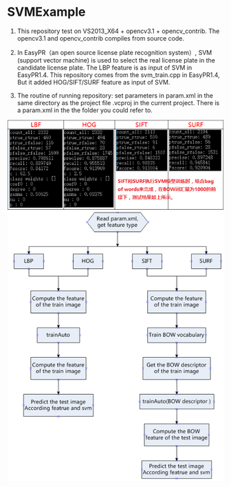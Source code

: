 # SVMExample
1. This repository test on VS2013_X64 + opencv3.1 + opencv_contrib. The opencv3.1 and opencv_contrib compiles from source code.

2. In EasyPR（an open source license plate recognition system）, SVM (support vector machine) is used to select the real license plate in the candidate license plate. The LBP feature is as input of SVM in EasyPR1.4. This repository comes from the svm_train.cpp in EasyPR1.4, But it added HOG/SIFT/SURF feature as input of SVM. 

3. The routine of running repository: set parameters in param.xml in the same directory as the project file .vcproj in the current project.  There is a param.xml in the the folder you could refer to.

![The interface of CaptchaProcess](https://github.com/livezingy/SVMExample/blob/master/svmFeature.png)
![The flow chart of SVMExample](https://github.com/livezingy/SVMExample/blob/master/getFeature.png)
